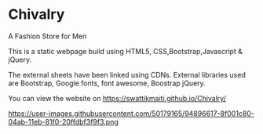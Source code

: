 # Chivalry
A Fashion Store for Men

This is a static webpage build using HTML5, CSS,Bootstrap,Javascript & jQuery.


The external sheets have been linked using CDNs. 
External libraries used are Bootstrap, Google fonts, font awesome, Boostrap jQuery. 


You can view the website on 
https://swattikmaiti.github.io/Chivalry/

https://user-images.githubusercontent.com/50179165/94896617-8f001c80-04ab-11eb-81f0-20ffdbf3f9f3.png
